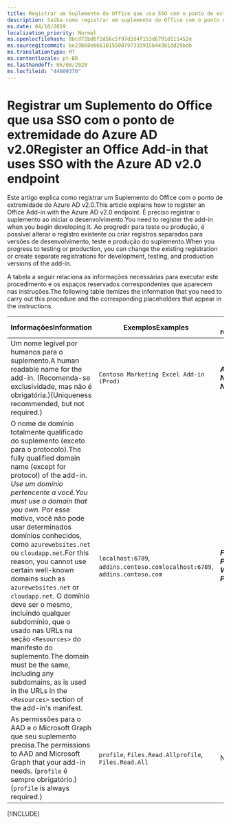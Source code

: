 ```yaml
---
title: Registrar um Suplemento do Office que usa SSO com o ponto de extremidade do Azure AD v2.0
description: Saiba como registrar um suplemento do Office com o ponto de extremidade do Azure AD v 2.0.
ms.date: 04/10/2019
localization_priority: Normal
ms.openlocfilehash: 8bcd72bd6f2d56c5f97d2d4f153d6791d111452e
ms.sourcegitcommit: be23b68eb661015508797333915b44381dd29bdb
ms.translationtype: MT
ms.contentlocale: pt-BR
ms.lasthandoff: 06/08/2020
ms.locfileid: "44609370"
---
```

# <a name="register-an-office-add-in-that-uses-sso-with-the-azure-ad-v20-endpoint"></a><span data-ttu-id="b44a0-103">Registrar um Suplemento do Office que usa SSO com o ponto de extremidade do Azure AD v2.0</span><span class="sxs-lookup"><span data-stu-id="b44a0-103">Register an Office Add-in that uses SSO with the Azure AD v2.0 endpoint</span></span>

<span data-ttu-id="b44a0-104">Este artigo explica como registrar um Suplemento do Office com o ponto de extremidade do Azure AD v2.0.</span><span class="sxs-lookup"><span data-stu-id="b44a0-104">This article explains how to register an Office Add-in with the Azure AD v2.0 endpoint.</span></span> <span data-ttu-id="b44a0-105">É preciso registrar o suplemento ao iniciar o desenvolvimento.</span><span class="sxs-lookup"><span data-stu-id="b44a0-105">You need to register the add-in when you begin developing it.</span></span> <span data-ttu-id="b44a0-106">Ao progredir para teste ou produção, é possível alterar o registro existente ou criar registros separados para versões de desenvolvimento, teste e produção do suplemento.</span><span class="sxs-lookup"><span data-stu-id="b44a0-106">When you progress to testing or production, you can change the existing registration or create separate registrations for development, testing, and production versions of the add-in.</span></span>

<span data-ttu-id="b44a0-107">A tabela a seguir relaciona as informações necessárias para executar este procedimento e os espaços reservados correspondentes que aparecem nas instruções.</span><span class="sxs-lookup"><span data-stu-id="b44a0-107">The following table itemizes the information that you need to carry out this procedure and the corresponding placeholders that appear in the instructions.</span></span>

|<span data-ttu-id="b44a0-108">Informações</span><span class="sxs-lookup"><span data-stu-id="b44a0-108">Information</span></span>  |<span data-ttu-id="b44a0-109">Exemplos</span><span class="sxs-lookup"><span data-stu-id="b44a0-109">Examples</span></span>  |<span data-ttu-id="b44a0-110">Espaço reservado</span><span class="sxs-lookup"><span data-stu-id="b44a0-110">Placeholder</span></span>  |
|---------|---------|---------|
|<span data-ttu-id="b44a0-111">Um nome legível por humanos para o suplemento.</span><span class="sxs-lookup"><span data-stu-id="b44a0-111">A human readable name for the add-in.</span></span> <span data-ttu-id="b44a0-112">(Recomenda-se exclusividade, mas não é obrigatória.)</span><span class="sxs-lookup"><span data-stu-id="b44a0-112">(Uniqueness recommended, but not required.)</span></span>|`Contoso Marketing Excel Add-in (Prod)`|<span data-ttu-id="b44a0-113">**$ADD-IN-NAME$**</span><span class="sxs-lookup"><span data-stu-id="b44a0-113">**$ADD-IN-NAME$**</span></span>|
|<span data-ttu-id="b44a0-114">O nome de domínio totalmente qualificado do suplemento (exceto para o protocolo).</span><span class="sxs-lookup"><span data-stu-id="b44a0-114">The fully qualified domain name (except for protocol) of the add-in.</span></span> <span data-ttu-id="b44a0-115">*Use um domínio pertencente a você.*</span><span class="sxs-lookup"><span data-stu-id="b44a0-115">*You must use a domain that you own.*</span></span> <span data-ttu-id="b44a0-116">Por esse motivo, você não pode usar determinados domínios conhecidos, como `azurewebsites.net` ou `cloudapp.net`.</span><span class="sxs-lookup"><span data-stu-id="b44a0-116">For this reason, you cannot use certain well-known domains such as `azurewebsites.net` or `cloudapp.net`.</span></span> <span data-ttu-id="b44a0-117">O domínio deve ser o mesmo, incluindo qualquer subdomínio, que o usado nas URLs na seção `<Resources>` do manifesto do suplemento.</span><span class="sxs-lookup"><span data-stu-id="b44a0-117">The domain must be the same, including any subdomains, as is used in the URLs in the `<Resources>` section of the add-in's manifest.</span></span>|<span data-ttu-id="b44a0-118">`localhost:6789`, `addins.contoso.com`</span><span class="sxs-lookup"><span data-stu-id="b44a0-118">`localhost:6789`, `addins.contoso.com`</span></span>|<span data-ttu-id="b44a0-119">**$FQDN-WITHOUT-PROTOCOL$**</span><span class="sxs-lookup"><span data-stu-id="b44a0-119">**$FQDN-WITHOUT-PROTOCOL$**</span></span>|
|<span data-ttu-id="b44a0-120">As permissões para o AAD e o Microsoft Graph que seu suplemento precisa.</span><span class="sxs-lookup"><span data-stu-id="b44a0-120">The permissions to AAD and Microsoft Graph that your add-in needs.</span></span> <span data-ttu-id="b44a0-121">(`profile` é sempre obrigatório.)</span><span class="sxs-lookup"><span data-stu-id="b44a0-121">(`profile` is always required.)</span></span>|<span data-ttu-id="b44a0-122">`profile`, `Files.Read.All`</span><span class="sxs-lookup"><span data-stu-id="b44a0-122">`profile`, `Files.Read.All`</span></span>|<span data-ttu-id="b44a0-123">N/D</span><span class="sxs-lookup"><span data-stu-id="b44a0-123">N/A</span></span>|

[!INCLUDE[](../includes/register-sso-add-in-aad-v2-include.md)]
